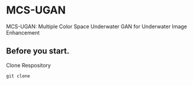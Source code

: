 # MCS-UGAN
MCS-UGAN: Multiple Color Space Underwater GAN for Underwater Image Enhancement

## Before you start.

Clone Respository
```
git clone 
```
